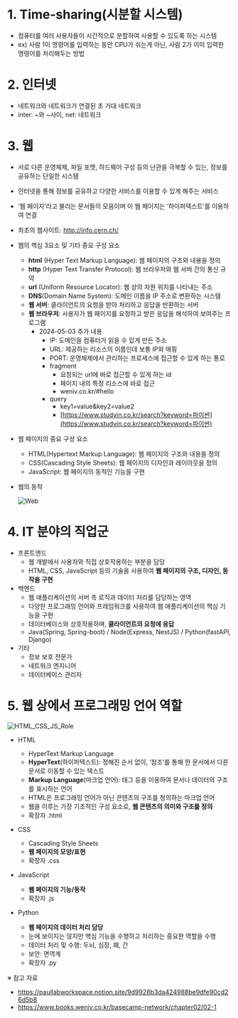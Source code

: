 # 1. Time-sharing(시분할 시스템)
- 컴퓨터를 여러 사용자들이 시간적으로 분할하여 사용할 수 있도록 하는 시스템
- ex) 사람 1이 명령어를 입력하는 동안 CPU가 쉬는게 아닌, 사람 2가 이미 입력한 명령어를 처리해두는 방법  

# 2. 인터넷
- 네트워크와 네트워크가 연결된 초 거대 네트워크
- inter: ~와 ~사이, net: 네트워크  

# 3. 웹
- 서로 다른 운영체제, 파일 포맷, 하드웨어 구성 등의 난관을 극복할 수 있는, 정보를 공유하는 단일한 시스템
- 인터넷을 통해 정보를 공유하고 다양한 서비스를 이용할 수 있게 해주는 서비스
- ‘웹 페이지’라고 불리는 문서들의 모음이며 이 웹 페이지는 ‘하이퍼텍스트’를 이용하여 연결
- 최초의 웹사이트: http://info.cern.ch/
- 웹의 핵심 3요소 및 기타 중요 구성 요소
  - **html** (Hyper Text Markup Language): 웹 페이지의 구조와 내용을 정의
  - **http** (Hyper Text Transfer Protocol): 웹 브라우저와 웹 서버 간의 통신 규약
  - **url** (Uniform Resource Locator): 웹 상의 자원 위치를 나타내는 주소
  - **DNS**(Domain Name System): 도메인 이름을 IP 주소로 변환하는 시스템
  - **웹 서버**: 클라이언트의 요청을 받아 처리하고 응답을 반환하는 서버
  - **웹 브라우저**: 사용자가 웹 페이지를 요청하고 받은 응답을 해석하여 보여주는 프로그램
    - 2024-05-03 추가 내용
        - IP: 도메인을 컴퓨터가 읽을 수 있게 만든 주소
        - URL: 제공하는 리소스의 이름인데 보통 IP와 매핑
        - PORT: 운영체제에서 관리하는 프로세스에 접근할 수 있게 하는 통로
        - fragment
            - 요청되는 url에 바로 접근할 수 있게 하는 id
            - 페이지 내의 특정 리소스에 바로 접근
            - weniv.co.kr/#hello
        - query
            - key1=value&key2=value2
            - [https://www.studyin.co.kr/search?keyword=파이썬](https://www.studyin.co.kr/search?keyword=파이썬)

- 웹 페이지의 중요 구성 요소
    - HTML(Hypertext Markup Language): 웹 페이지의 구조와 내용을 정의
    - CSS(Cascading Style Sheets): 웹 페이지의 디자인과 레이아웃을 정의
    - JavaScript: 웹 페이지의 동적인 기능을 구현  

- 웹의 동작

    ![Web](https://github.com/little6523/HJ_Blog/assets/67815747/ec4a78c3-586c-4f79-82c0-d4050a996343)
    
# 4. IT 분야의 직업군
- 프론트엔드
  - 웹 개발에서 사용자와 직접 상호작용하는 부분을 담당
  - HTML, CSS, JavaScript 등의 기술을 사용하여 **웹 페이지의 구조, 디자인, 동작을 구현**  
- 백엔드
  - 웹 애플리케이션의 서버 측 로직과 데이터 처리를 담당하는 영역
  - 다양한 프로그래밍 언어와 프레임워크를 사용하여 웹 애플리케이션의 핵심 기능을 구현
  - 데이터베이스와 상호작용하며, **클라이언트의 요청에 응답**
  - Java(Spring, Spring-boot) / Node(Express, NestJS) / Python(fastAPI, Django)  
- 기타
  - 정보 보호 전문가
  - 네트워크 엔지니어
  - 데이터베이스 관리자  

# 5. 웹 상에서 프로그래밍 언어 역할
![HTML_CSS_JS_Role](https://github.com/little6523/HJ_Blog/assets/67815747/e8b30ec7-eb2f-4a58-afa5-7f9ddcaee285)  

- HTML
  - HyperText Markup Language
  - **HyperText**(하이퍼텍스트): 정해진 순서 없이, ‘참조’를 통해 한 문서에서 다른 문서로 이동할 수 있는 텍스트
  - **Markup Language**(마크업 언어): 태그 등을 이용하여 문서나 데이터의 구조를 표시하는 언어
  - HTML은 프로그래밍 언어가 아닌 콘텐츠의 구조를 정의하는 마크업 언어
  - 웹을 이루는 가장 기초적인 구성 요소로, **웹 콘텐츠의 의미와 구조를 정의**
  - 확장자 .html  

- CSS
  - Cascading Style Sheets
  - **웹 페이지의 모양/표현**
  - 확장자 .css  

- JavaScript
  - **웹 페이지의 기능/동작**
  - 확장자 .js  

- Python
  - **웹 페이지의 데이터 처리 담당**
  - 눈에 보이지는 않지만 핵심 기능을 수행하고 처리하는 중요한 역할을 수행
  - 데이터 처리 및 수행: 두뇌, 심장, 폐, 간
  - 보안: 면역계
  - 확장자 .py

※ 참고 자료  
- https://paullabworkspace.notion.site/9d9928b3da424988be9dfe90cd26d5b8
- https://www.books.weniv.co.kr/basecamp-network/chapter02/02-1
